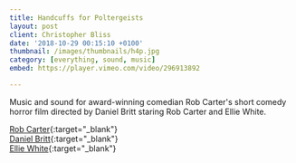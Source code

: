 ```yaml
---
title: Handcuffs for Poltergeists
layout: post
client: Christopher Bliss
date: '2018-10-29 00:15:10 +0100'
thumbnail: /images/thumbnails/h4p.jpg
category: [everything, sound, music]
embed: https://player.vimeo.com/video/296913892

---
```


Music and sound for award-winning comedian Rob Carter's short comedy horror film directed by Daniel Britt staring Rob Carter and Ellie White.

[Rob Carter](http://twitter.com/_robcarter/){:target="_blank"}   
[Daniel Britt](http://www.danielbritt.co.uk/){:target="_blank"}  
[Ellie White](https://twitter.com/EllieWhite5){:target="_blank"}  
